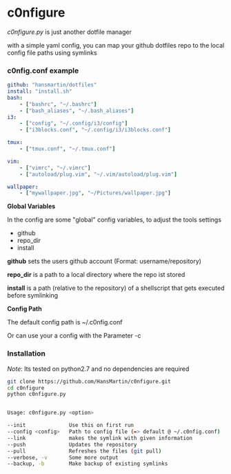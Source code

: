 # c0nfigure


_c0nfigure.py_ is just another dotfile manager

with a simple yaml config, you can map your github dotfiles repo to the local config file paths using symlinks


### c0nfig.conf example

```yaml
github: "hansmartin/dotfiles"
install: "install.sh"
bash:
    - ["bashrc", "~/.bashrc"]
    - ["bash_aliases", "~/.bash_aliases"]
i3:
    - ["config", "~/.config/i3/config"]
    - ["i3blocks.conf", "~/.config/i3/i3blocks.conf"]

tmux:
    - ["tmux.conf", "~/.tmux.conf"]

vim:
    - ["vimrc", "~/.vimrc"]
    - ["autoload/plug.vim", "~/.vim/autoload/plug.vim"]

wallpaper:
    - ["mywallpaper.jpg", "~/Pictures/wallpaper.jpg"]

```


**Global Variables**

In the config are some "global" config variables, to adjust the tools settings

* github
* repo_dir
* install

__github__ sets the users github account (Format: username/repository)

__repo_dir__ is a path to a local directory where the repo ist stored

__install__ is a path (relative to the repository) of a shellscript that gets executed before symlinking


**Config Path**

The default config path is ~/.c0nfig.conf

Or can use your a config with the Parameter -c <config>


### Installation

_Note_: Its tested on python2.7 and no dependencies are required

```bash
git clone https://github.com/HansMartin/c0nfigure.git
cd c0nfigure
python c0nfigure.py


Usage: c0nfigure.py <option>

--init           	Use this on first run
--config <config>	Path to config file (=> default @ ~/.c0nfig.conf)
--link           	makes the symlink with given information
--push           	Updates the repository
--pull           	Refreshes the files (git pull)
--verbose, -v    	Some more output
--backup, -b     	Make backup of existing symlinks

```



